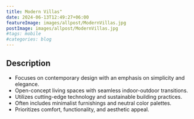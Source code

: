 ```yaml
---
title: Modern Villas"
date: 2024-06-13T12:49:27+06:00
featureImage: images/allpost/ModernVillas.jpg
postImage: images/allpost/ModernVillas.jpg
#tags: mobile
#categories: blog
---
```


## Description
- Focuses on contemporary design with an emphasis on simplicity and elegance.
- Open-concept living spaces with seamless indoor-outdoor transitions.
- Utilizes cutting-edge technology and sustainable building practices.
- Often includes minimalist furnishings and neutral color palettes.
- Prioritizes comfort, functionality, and aesthetic appeal.
